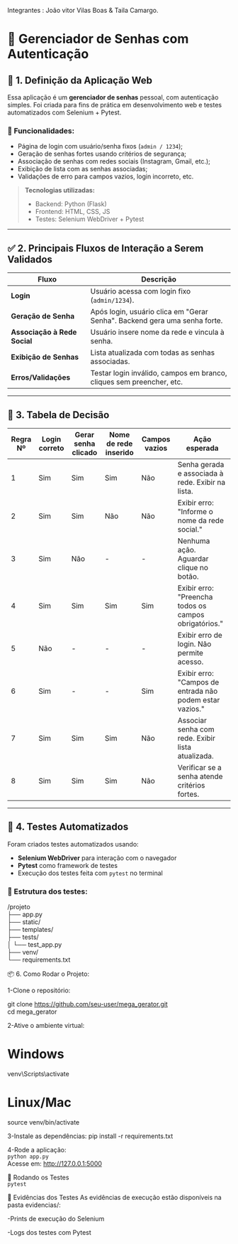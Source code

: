 Integrantes : João vitor Vilas Boas & Taila Camargo.

# 🔐 Gerenciador de Senhas com Autenticação

## 🧠 1. Definição da Aplicação Web

Essa aplicação é um **gerenciador de senhas** pessoal, com autenticação simples. Foi criada para fins de prática em desenvolvimento web e testes automatizados com Selenium + Pytest.

### 🎯 Funcionalidades:

- Página de login com usuário/senha fixos (`admin / 1234`);
- Geração de senhas fortes usando critérios de segurança;
- Associação de senhas com redes sociais (Instagram, Gmail, etc.);
- Exibição de lista com as senhas associadas;
- Validações de erro para campos vazios, login incorreto, etc.

> **Tecnologias utilizadas:**  
> - Backend: Python (Flask)  
> - Frontend: HTML, CSS, JS  
> - Testes: Selenium WebDriver + Pytest  

---

## ✅ 2. Principais Fluxos de Interação a Serem Validados

| Fluxo                        | Descrição                                                                 |
|-----------------------------|---------------------------------------------------------------------------|
| **Login**                   | Usuário acessa com login fixo (`admin/1234`).                             |
| **Geração de Senha**        | Após login, usuário clica em "Gerar Senha". Backend gera uma senha forte. |
| **Associação à Rede Social**| Usuário insere nome da rede e vincula à senha.                            |
| **Exibição de Senhas**      | Lista atualizada com todas as senhas associadas.                          |
| **Erros/Validações**        | Testar login inválido, campos em branco, cliques sem preencher, etc.      |

---

## 🧮 3. Tabela de Decisão

| Regra Nº | Login correto | Gerar senha clicado | Nome de rede inserido | Campos vazios | Ação esperada                                           |
|----------|----------------|---------------------|------------------------|----------------|----------------------------------------------------------|
| 1        | Sim            | Sim                 | Sim                    | Não            | Senha gerada e associada à rede. Exibir na lista.       |
| 2        | Sim            | Sim                 | Não                    | Não            | Exibir erro: "Informe o nome da rede social."           |
| 3        | Sim            | Não                 | -                      | -              | Nenhuma ação. Aguardar clique no botão.                 |
| 4        | Sim            | Sim                 | Sim                    | Sim            | Exibir erro: "Preencha todos os campos obrigatórios."   |
| 5        | Não            | -                   | -                      | -              | Exibir erro de login. Não permite acesso.               |
| 6        | Sim            | -                   | -                      | Sim            | Exibir erro: "Campos de entrada não podem estar vazios."|
| 7        | Sim            | Sim                 | Sim                    | Não            | Associar senha com rede. Exibir lista atualizada.       |
| 8        | Sim            | Sim                 | Sim                    | Não            | Verificar se a senha atende critérios fortes.           |

---

## 🧪 4. Testes Automatizados

Foram criados testes automatizados usando:

- **Selenium WebDriver** para interação com o navegador
- **Pytest** como framework de testes
- Execução dos testes feita com `pytest` no terminal

### 📂 Estrutura dos testes:
/projeto  
├── app.py  
├── static/  
├── templates/  
├── tests/  
│ └── test_app.py  
├── venv/  
└── requirements.txt  





📦 6. Como Rodar o Projeto:

1-Clone o repositório:

git clone https://github.com/seu-user/mega_gerator.git  
cd mega_gerator

2-Ative o ambiente virtual:
# Windows
venv\Scripts\activate

# Linux/Mac
source venv/bin/activate

3-Instale as dependências:
pip install -r requirements.txt


4-Rode a aplicação:  
```python app.py```  
Acesse em: http://127.0.0.1:5000  

🧪 Rodando os Testes  
```pytest```


📸 Evidências dos Testes
As evidências de execução estão disponíveis na pasta evidencias/:

-Prints de execução do Selenium

-Logs dos testes com Pytest






